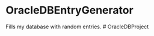 # OracleDBEntryGenerator
Fills my database with random entries.
#   O r a c l e D B P r o j e c t  
 